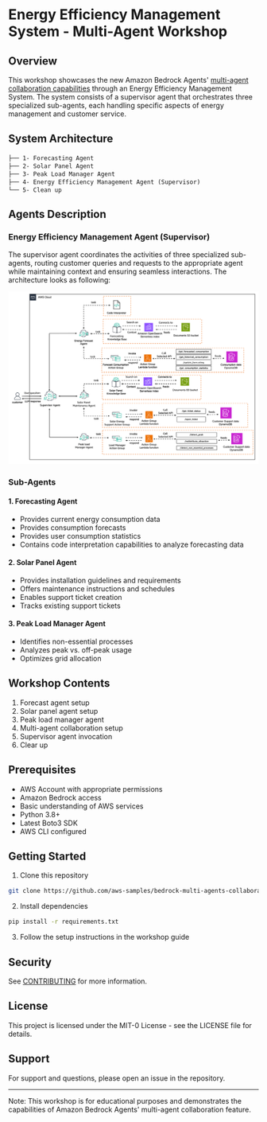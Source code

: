 # Energy Efficiency Management System - Multi-Agent Workshop

## Overview
This workshop showcases the new Amazon Bedrock Agents' [multi-agent collaboration capabilities](https://docs.aws.amazon.com/bedrock/latest/userguide/agents-multi-agents-collaboration.html) through an Energy Efficiency Management System. 
The system consists of a supervisor agent that orchestrates three specialized sub-agents, each handling specific aspects of energy management and customer service.

## System Architecture
```
├── 1- Forecasting Agent
├── 2- Solar Panel Agent
├── 3- Peak Load Manager Agent
├── 4- Energy Efficiency Management Agent (Supervisor)
└── 5- Clean up
```

## Agents Description

### Energy Efficiency Management Agent (Supervisor)
The supervisor agent coordinates the activities of three specialized sub-agents, 
routing customer queries and requests to the appropriate agent while maintaining context and 
ensuring seamless interactions. The architecture looks as following:

![Architecture](img/energy_manager_agent.png)

### Sub-Agents

#### 1. Forecasting Agent
- Provides current energy consumption data
- Provides consumption forecasts
- Provides user consumption statistics
- Contains code interpretation capabilities to analyze forecasting data

#### 2. Solar Panel Agent
- Provides installation guidelines and requirements
- Offers maintenance instructions and schedules
- Enables support ticket creation
- Tracks existing support tickets

#### 3. Peak Load Manager Agent
- Identifies non-essential processes
- Analyzes peak vs. off-peak usage
- Optimizes grid allocation

## Workshop Contents
1. Forecast agent setup
2. Solar panel agent setup
3. Peak load manager agent
4. Multi-agent collaboration setup
5. Supervisor agent invocation
6. Clear up

## Prerequisites
- AWS Account with appropriate permissions
- Amazon Bedrock access
- Basic understanding of AWS services
- Python 3.8+
- Latest Boto3 SDK
- AWS CLI configured

## Getting Started
1. Clone this repository
```bash
git clone https://github.com/aws-samples/bedrock-multi-agents-collaboration-workshop.git
```

2. Install dependencies
```bash
pip install -r requirements.txt
```

3. Follow the setup instructions in the workshop guide

## Security

See [CONTRIBUTING](CONTRIBUTING.md#security-issue-notifications) for more information.

## License
This project is licensed under the MIT-0 License - see the LICENSE file for details.

## Support
For support and questions, please open an issue in the repository.

---
Note: This workshop is for educational purposes and demonstrates the capabilities of Amazon Bedrock Agents' multi-agent collaboration feature.